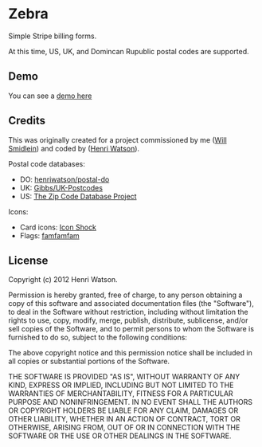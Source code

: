 Zebra
=====
Simple Stripe billing forms.

At this time, US, UK, and Domincan Rupublic postal codes are supported.

Demo
-----
You can see a [demo here](http://htmlpreview.github.com/?https://github.com/NullFear/Zebra/blob/master/form.html)

Credits
-------
This was originally created for a project commissioned by me ([Will Smidlein](http://smidlein.me/)) and coded by ([Henri Watson](http://henriwatson.net/)).

Postal code databases:
- DO: [henriwatson/postal-do](https://github.com/henriwatson/postal-do)
- UK: [Gibbs/UK-Postcodes](https://github.com/Gibbs/UK-Postcodes)
- US: [The Zip Code Database Project](http://sourceforge.net/projects/zips/)


Icons:
- Card icons: [Icon Shock](http://www.iconshock.com/credit-card-icons/)
- Flags: [famfamfam](http://www.famfamfam.com/lab/icons/flags/)

License
-------
Copyright (c) 2012 Henri Watson.

Permission is hereby granted, free of charge, to any person obtaining a copy of this software and associated documentation files (the "Software"), to deal in the Software without restriction, including without limitation the rights to use, copy, modify, merge, publish, distribute, sublicense, and/or sell copies of the Software, and to permit persons to whom the Software is furnished to do so, subject to the following conditions:

The above copyright notice and this permission notice shall be included in all copies or substantial portions of the Software.

THE SOFTWARE IS PROVIDED "AS IS", WITHOUT WARRANTY OF ANY KIND, EXPRESS OR IMPLIED, INCLUDING BUT NOT LIMITED TO THE WARRANTIES OF MERCHANTABILITY, FITNESS FOR A PARTICULAR PURPOSE AND NONINFRINGEMENT. IN NO EVENT SHALL THE AUTHORS OR COPYRIGHT HOLDERS BE LIABLE FOR ANY CLAIM, DAMAGES OR OTHER LIABILITY, WHETHER IN AN ACTION OF CONTRACT, TORT OR OTHERWISE, ARISING FROM, OUT OF OR IN CONNECTION WITH THE SOFTWARE OR THE USE OR OTHER DEALINGS IN THE SOFTWARE.